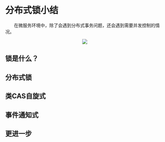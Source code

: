 # 分布式锁小结

&nbsp;&nbsp;&nbsp;&nbsp;&nbsp;&nbsp;&nbsp;在微服务环境中，除了会遇到分布式事务问题，还会遇到需要并发控制的情况。

<center>
<img src="https://weipeng2k.github.io/hot-wind/resources/distribute-lock-brief-summary/distribute-lock.jpeg">
</center>

## 锁是什么？

## 分布式锁

## 类CAS自旋式

## 事件通知式

## 更进一步
